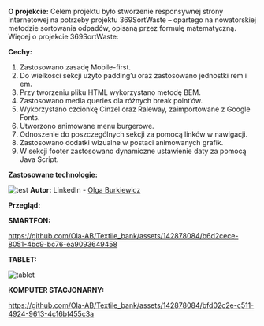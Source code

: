 **O projekcie:**
Celem projektu było stworzenie responsywnej strony internetowej na potrzeby projektu 369SortWaste – opartego na nowatorskiej metodzie sortowania odpadów, opisaną przez formułę matematyczną.
Więcej o projekcie 369SortWaste:
[](https://www.369sortwaste.pl/start)

**Cechy:**
1.	Zastosowano zasadę Mobile-first.
2.	Do wielkości sekcji użyto padding’u oraz zastosowano jednostki rem i em.
3.	Przy tworzeniu pliku HTML wykorzystano metodę BEM.
4.	Zastosowano media queries dla różnych break point’ów.
5.	Wykorzystano czcionkę Cinzel oraz Raleway, zaimportowane z Google Fonts.
6.	Utworzono animowane menu burgerowe.
7.	Odnoszenie do poszczególnych sekcji za pomocą linków w nawigacji.
8.	Zastosowano dodatki wizualne w postaci animowanych grafik.
9.	W sekcji footer zastosowano dynamiczne ustawienie daty za pomocą Java Script.

**Zastosowane technologie:** 

![test](https://github.com/Ola-AB/Photo_site/assets/142878084/3c433e16-3843-46ce-9100-25bf53865cc5)
**Autor:**
LinkedIn - [Olga Burkiewicz](https://www.linkedin.com/in/olga-burkiewicz-990058a4/)

**Przegląd:**

**SMARTFON:**

https://github.com/Ola-AB/Textile_bank/assets/142878084/b6d2cece-8051-4bc9-bc76-ea9093649458

**TABLET:**

![tablet](https://github.com/Ola-AB/Textile_bank/assets/142878084/4047286a-5aa9-4cd3-be22-574635b3ad64)

**KOMPUTER STACJONARNY:**

https://github.com/Ola-AB/Textile_bank/assets/142878084/bfd02c2e-c511-4924-9613-4c16bf455c3a
